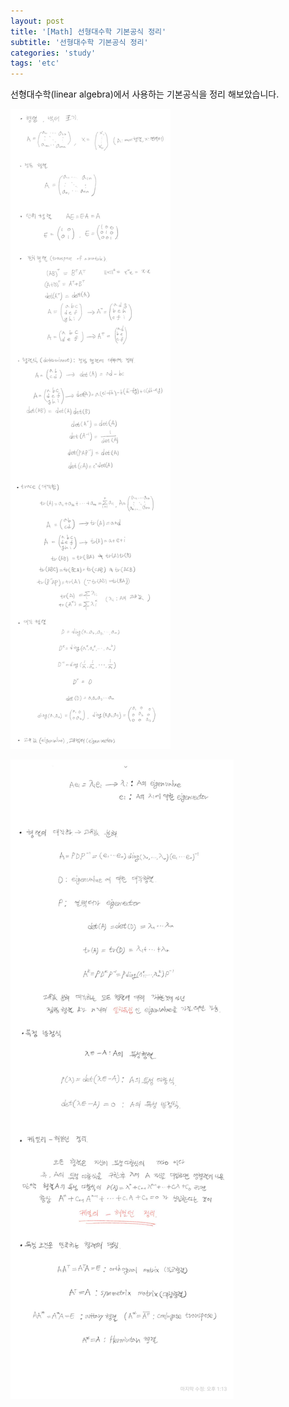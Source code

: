 ```yaml
---
layout: post
title: '[Math] 선형대수학 기본공식 정리'
subtitle: '선형대수학 기본공식 정리'
categories: 'study'
tags: 'etc'
---
```



선형대수학(linear algebra)에서 사용하는 기본공식을 정리 해보았습니다.

![ex_screenshot](/assets/img/posts/note1.jpg)

![ex_screenshot](/assets/img/posts/note2.jpg)
